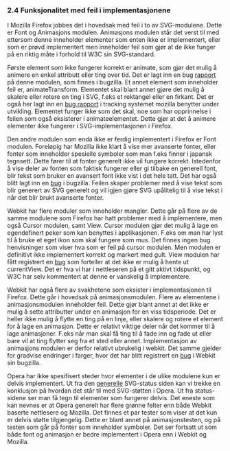 
### 2.4 Funksjonalitet med feil i implementasjonene ###

I Mozilla Firefox jobbes det i hovedsak med feil i to av SVG-modulene. 
Dette er Font og Animasjons modulen. Animasjons modulen står det verst til 
med ettersom denne inneholder elementer som enten ikke er implementert, 
eller som er prøvd implementert men inneholder feil som gjør at de ikke 
funger på en riktig måte i forhold til W3C sin SVG-standard. 

Første element som ikke fungerer korrekt er animate, som gjør det mulig å 
animere en enkel attributt eller ting over tid. Det er lagt inn en bug [rapport][1] 
på denne modulen, som finnes i bugzilla. Et annet element som inneholder feil 
er, animateTransform. Elementet skal blant annet gjøre det mulig å skalere eller 
rotere en ting i SVG, f.eks et rektangel eller en firkant. Det er også her lagt 
inn en [bug rapport][1] i tracking systemet mozilla benytter under utvikling. 
Elementet funger ikke som det skal, noe som har opprinnelse i feilen som også 
eksisterer i animateelementet. Dette gjør at det å animere elementer ikke fungerer 
i SVG-implementasjonen i Firefox.

Den andre modulen som enda ikke er ferdig implementert i Firefox er Font modulen.
Foreløpig har Mozilla ikke klart å vise mer avanserte fonter, eller fonter som
inneholder spesielle symboler som man f.eks finner i japansk tegnsett. Dette
fører til at fonter generelt ikke vil fungere korrekt. Istedenfor å vise deler 
av fonten som faktisk fungerer eller gi tilbake en generell font, blir
tekst som bruker en avansert font ikke vist i det hele tatt. Det har også blitt
lagt inn en [bug][2] i bugzilla. Feilen skaper problemer med å vise tekst 
som blir generert av SVG generelt og vil igjen gjøre SVG upålitelig til å 
vise tekst i når det blir brukt avanserte fonter.

Webkit har flere moduler som inneholder mangler. Dette går på flere av de samme
modulene som Firefox har hatt problemer med å implementere, men også Cursor
modulen, samt View. Cursor modulen gjør det mulig å lage en egendefinert peker
som kan benyttes i applikasjonen. F.eks om man har lyst til å bruke et eget
ikon som skal fungere som mus. Det finnes ingen bug henvisninger som viser 
hva som er feil på cursor modulen. Men modulen er definitivt ikke
implementert korrekt og markert med gult. View modulen har fått registrert
en [bug][3] som forteller at det ikke er mulig å hente ut currentView.
Det er hva vi har i nettleseren på et gitt aktivt tidspunkt, og W3C har
selv kommentert at denne er vanskelig å implementere. 

Webkit har også flere av svakhetene som eksister i implementasjonen til
Firefox. Dette går i hovedsak på animasjonsmodulen. Flere av 
elementene i animasjonsmodulen inneholder feil. Dette gjør blant annet
at det ikke er mulig å sette attributter under en animasjon for en viss
tidsperiode. Det er heller ikke mulig å flytte en ting på en linje,
eller skalere og rotere et element for å lage en animasjon. Dette
er relativt viktige deler når det kommer til å lage animasjoner. F.eks
når man skal få ting til å fade inn og fade ut eller bare vil at ting
flytter seg fra et sted eller annet. Implementasjon av animasjons
modulen er derfor relativt ubrukelig i webkit. Det samme gjelder for gradvise
endringer i farger, hvor det har blitt registrert en [bug][4] i Webkit
sin bugzilla.

Opera har ikke spesifisert steder hvor elementer i de ulike modulene kun
er delvis implementert. Ut fra den [generelle][5] SVG-status siden kan 
vi trekke en konklusjon på hvordan det står til med SVG-støtten i Opera. 
Ut fra status-sidene ser man få tegn til elementer som fungerer delvis. 
Det eneste som kan nevnes er at Opera generelt har flere grønne felter 
enn både Webkit baserte nettlesere og Mozilla. Det finnes et par tester 
som viser at det kun er delvis støtte tilgjengelig. Dette er blant annet 
på animasjonstesten, og på testen som går på fonter som inneholder symboler.
Det ser fortsatt ut som både font og animasjon er bedre implementert i 
Opera enn i Webkit og Mozilla.

[1]: https://bugzilla.mozilla.org/show_bug.cgi?id=216462 "Implement SVG (SMIL) Animation, Mozilla Bug Tracker, rapportert: 2003-08-17, sist endret: 2010-03-05, status: RESOLVED FIXED"
[2]: https://bugzilla.mozilla.org/show_bug.cgi?id=119490 "Implement SVG fonts, Mozilla Bug Tracker, rapportert: 2002-01-11, sist endret: 2010-05-25, status: ASSIGNED"
[3]: https://bugs.webkit.org/show_bug.cgi?id=15495 "SVGViewSpec DOM bindings aka SVGSVGElement.currentView is unimplemented, WebKit Bug Tracker, rapportert: 2007-10-13, sist endret: 2010-05-18, status: NEW"
[4]: https://bugs.webkit.org/show_bug.cgi?id=6034 "WebKit+SVG needs to support color-interpolation for gradients and opacity calculations, WebKit Bug Tracker, rapportert: 2005-12-10, sist endret: 2010-01-30, status: NEW"
[5]: http://www.codedread.com/svg-support-table.html "SVG Support in browsers, Jeff Schiller, uthentet 2010-03-14"
